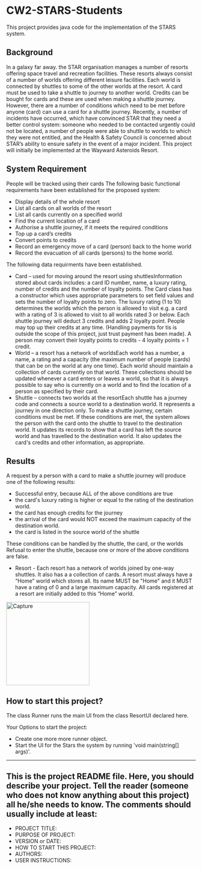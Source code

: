 # CW2-STARS-Students
This project provides java code for the implementation of the STARS system. 

## Background
In a galaxy far away. the STAR organisation manages a number of resorts offering space travel and recreation facilities. These resorts always consist of a number of worlds offering different leisure facilities. Each world is connected by shuttles to some of the other worlds at the resort. A card must be used to take a shuttle to journey to another world. Credits can be bought for cards and these are used when making a shuttle journey. However, there are a number of conditions which need to be met before anyone (card) can use a card for a shuttle journey.  Recently, a number of incidents have occurred, which have convinced STAR that they need a better control system: someone who needed to be contacted urgently could not be located, a number of people were able to shuttle to worlds to which they were not entitled, and the Health & Safety Council is concerned about STAR’s ability to ensure  safety in the event of a major incident. This project will initially be implemented at the Wayward Asteroids Resort.

## System Requirement

People will be tracked using their cards
The following basic functional requirements have been established for the proposed system:
* Display details of the whole resort
* List all cards on all worlds of the resort
* List all cards currently on a specified world
* Find the current location of a card
* Authorise a shuttle journey,  if it meets the required conditions
* Top up a card’s credits
* Convert points to credits 
* Record an emergency move of a card (person)  back to the home world
* Record the evacuation of all cards (persons) to the home world.

The following data requirments have been established.

* Card – used for moving around the resort using shuttlesInformation stored about cards includes: a card ID number, name, a luxury rating, number of credits and the number of loyalty points. The Card class has a constructor which uses appropriate parameters to set field values and sets the number of loyalty points to zero. The luxury rating (1 to 10) determines the worlds which the person is allowed to visit e.g. a card with a rating of 3 is allowed to visit to all worlds rated 3 or below.  Each shuttle journey will deduct 3 credits and adds 2 loyalty point. People may top up their credits at any time. (Handling payments for tis is outside the scope of this project, just trust payment has been made). A person may convert their loyalty points to credits - 4 loyalty points = 1 credit. 
* World – a resort has a network of worldsEach world has a number, a name, a rating and a capacity (the maximum number of people (cards) that can be on the world at any one time). Each world should maintain a collection of cards currently on that world. These collections should be updated whenever a card enters or leaves a world, so that it is always possible to say who is currently on a world and to find the location of a person as specified by their card.
* Shuttle – connects two worlds at the resortEach shuttle has a journey code and connects a source world to a destination world. It represents a journey in one direction only. To make a shuttle journey, certain conditions must be met.  If these conditions are met, the system allows the person with the card onto the shuttle to travel to the destination world. It updates its records to show that a card has left the source world and has travelled to the destination world. It also updates the card's credits and other information, as appropriate. 

## Results
A request by a person with a card to make a shuttle journey will produce one of the following results: 
* Successful entry, because ALL of the above conditions are true
* the card's luxury rating is higher or equal to the rating of the destination world. 
* the card has enough credits for the journey
* the arrival of the card would NOT exceed the maximum capacity of the destination world.
* the card is listed in the source world of the shuttle 

These conditions can be handled by the shuttle, the card, or the worlds 
Refusal to enter the shuttle, because one or more of the above conditions are false.

* Resort - Each resort has a network of worlds joined by one-way shuttles. It also has a a collection of cards. A resort must always have a “Home” world which stores all. Its name MUST be "Home" and it MUST have a rating of 0 and a large maximum capacity. All cards registered at a resort are initially added to this “Home” world.

<img width="221" alt="Capture" src="https://user-images.githubusercontent.com/91548582/137923782-fd80db14-4719-4b38-ad20-ff1b5d3ae8d3.PNG">

## How to start this project?

The class Runner runs the main UI from the class ResortUI declared here. 

Your Options to start the project:

* Create one more more runner object. 
* Start the UI for the Stars the system by running 'void main(string[] args)'. 


------------------------------------------------------------------------
This is the project README file. Here, you should describe your project.
Tell the reader (someone who does not know anything about this project)
all he/she needs to know. The comments should usually include at least:
------------------------------------------------------------------------

* PROJECT TITLE:
* PURPOSE OF PROJECT:
* VERSION or DATE:
* HOW TO START THIS PROJECT:
* AUTHORS:
* USER INSTRUCTIONS:
